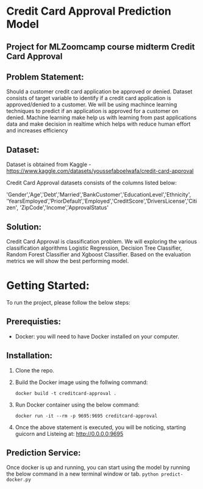 # Credit Card Approval Prediction Model

## Project for MLZoomcamp course midterm Credit Card Approval

## Problem Statement:
Should a customer credit card application be approved or denied.
Dataset consists of target variable to identify if a credit card application is approved/denied to a customer. We will be using machince learning techniques to predict if an application is approved for a customer on denied. Machine learning make help us with learning from past applications data and make decision in realtime which helps with reduce human effort and increases efficiency

## Dataset:
Dataset is obtained from Kaggle - https://www.kaggle.com/datasets/youssefaboelwafa/credit-card-approval

Credit Card Approval datasets consists of the columns listed below:

'Gender','Age','Debt','Married','BankCustomer','EducationLevel','Ethnicity',
'YearsEmployed','PriorDefault','Employed','CreditScore','DriversLicense','Citizen',
'ZipCode','Income','ApprovalStatus'

## Solution:
Credit Card Approval is classification problem. We will exploring the various classification algorithms Logistic Regression, Decision Tree Classifier, Random Forest Classifier and Xgboost Classifier. Based on the evaluation metrics we will show the best performing model. 

# Getting Started:
To run the project, please follow the below steps:

## Prerequisties:
- Docker: you will need to have Docker installed on your computer. 

## Installation:
1. Clone the repo.

2. Build the Docker image using the follwing command:
    ```
    docker build -t creditcard-approval .
    ```
3. Run Docker container using the below command:
    ```
    docker run -it --rm -p 9695:9695 creditcard-approval
    ```
4. Once the above statement is executed, you will be noticing, 
   starting guicorn and Listeing at: http://0.0.0.0:9695


## Prediction Service:
Once docker is up and running, you can start using the model by running the below command in a new terminal window or tab.
    ```
    python predict-docker.py
    ```




